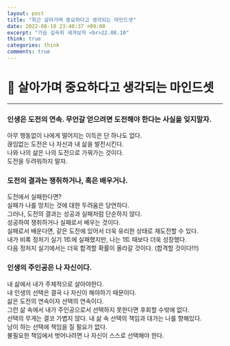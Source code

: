```yaml
---
layout: post
title: "최근 살아가며 중요하다고 생각되는 마인드셋"
date: 2022-08-10 23:40:37 +09:00
excerpt: "가슴 깊숙히 새겨보자 <br>22.08.10"
think: true
categories: think
comments: true
---
```

# 📌 살아가며 중요하다고 생각되는 마인드셋
---------------------------

<!-- <figure>
    <a href="/assets/img/cs/2022-08-07/server.png"><img src="/assets/img/cs/2022-08-08/server.png"></a>    
    <figcaption style="text-align:center"></figcaption>
</figure> -->

### 인생은 도전의 연속. 무언갈 얻으려면 도전해야 한다는 사실을 잊지말자.
아무 행동없이 나에게 떨어지는 이득은 단 하나도 없다.  
끊임없는 도전은 나 자신과 내 삶을 발전시킨다.  
나와 나의 삶은 나의 도전으로 가꿔가는 것이다.  
도전을 두려워하지 말자.  

### 도전의 결과는 쟁취하거나, 혹은 배우거나.
도전에서 실패한다면?  
실패가 나를 망치는 것에 대한 두려움은 당연하다.  
그러나, 도전의 결과는 성공과 실패처럼 단순하지 않다.   
성공하여 쟁취하거나 실패로서 배우는 것이다.  
실패로서 배운다면, 같은 도전에 있어서 더욱 유리한 상태로 재도전할 수 있다.  
내가 비록 정처기 실기 1트에 실패했지만, 나는 1트 때보다 더욱 성장했다.  
다음 정처지 실기에서는 더욱 합격할 확률이 올라갈 것이다. (합격할 것이다!!!)  

### 인생의 주인공은 나 자신이다.
내 삶에서 내가 주체적으로 살아야한다.  
내 인생의 선택은 결국 나 자신이 해야하기 때문이다.  
삶은 도전의 연속이자 선택의 연속이다.  
그런 삶 속에서 내가 주인공으로서 선택하지 못한다면 후회할 수밖에 없다.  
선택의 무게는 결코 가볍지 않다. 내 삶 속 선택의 책임과 대가는 나를 향해있다.  
남이 하는 선택에 책임을 질 필요가 없다.  
불필요한 책임에서 벗어나려면 나 자신이 스스로 선택해야 한다.    








<br>
<br>
<br>


[jekyll-docs]: https://jekyllrb.com/docs/home
[jekyll-gh]:   https://github.com/jekyll/jekyll
[jekyll-talk]: https://talk.jekyllrb.com/

